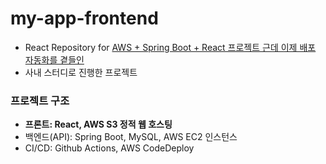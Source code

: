 # my-app-frontend
- React Repository for [AWS + Spring Boot + React 프로젝트 근데 이제 배포 자동화를 곁들인](https://onibmag.tistory.com/entry/AWS-0-Spring-Boot-React-%ED%94%84%EB%A1%9C%EC%A0%9D%ED%8A%B8-%EA%B7%BC%EB%8D%B0-%EC%9D%B4%EC%A0%9C-%EB%B0%B0%ED%8F%AC%EC%9E%90%EB%8F%99%ED%99%94%EB%A5%BC-%EA%B3%81%EB%93%A4%EC%9D%B8)
- 사내 스터디로 진행한 프로젝트

### 프로젝트 구조

- **프론트: React, AWS S3 정적 웹 호스팅**   
- 백엔드(API): Spring Boot, MySQL, AWS EC2 인스턴스  
- CI/CD: Github Actions, AWS CodeDeploy
